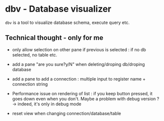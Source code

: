 # dbv - Database visualizer

`dbv` is a tool to visualize database schema, execute query etc.

## Technical thought - only for me

- only allow selection on other pane if previous is selected : if no db selected, no table etc.
- add a pane "are you sure?y/N" when deleting/droping db/droping database
- add a pane to add a connection : multiple input to register name + connection string


- Performance issue on rendering of list : if you keep button pressed, it goes down even when you don't. Maybe a problem with debug version ? -> indeed, it's only in debug mode
- reset view when changing connection/database/table

